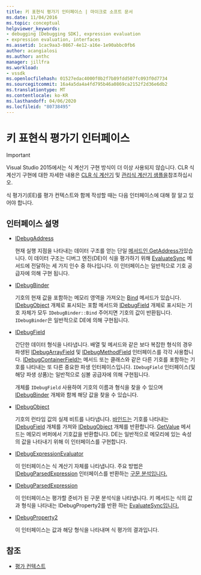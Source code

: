 ```yaml
---
title: 키 표현식 평가기 인터페이스 | 마이크로 소프트 문서
ms.date: 11/04/2016
ms.topic: conceptual
helpviewer_keywords:
- debugging [Debugging SDK], expression evaluation
- expression evaluation, interfaces
ms.assetid: 1cac9aa3-0867-4e12-a16e-1e90abbc0fb6
author: acangialosi
ms.author: anthc
manager: jillfra
ms.workload:
- vssdk
ms.openlocfilehash: 01527edac4000f0b2f7b89fdd507fc093f0d7734
ms.sourcegitcommit: 16a4a5da4a4fd795b46a0869ca2152f2d36e6db2
ms.translationtype: MT
ms.contentlocale: ko-KR
ms.lasthandoff: 04/06/2020
ms.locfileid: "80738495"
---
```

# <a name="key-expression-evaluator-interfaces"></a>키 표현식 평가기 인터페이스
> [!IMPORTANT]
> Visual Studio 2015에서는 식 계산기 구현 방식이 더 이상 사용되지 않습니다. CLR 식 계산기 구현에 대한 자세한 내용은 [CLR 식 계산기](https://github.com/Microsoft/ConcordExtensibilitySamples/wiki/CLR-Expression-Evaluators) 및 [관리식 계산기 샘플을](https://github.com/Microsoft/ConcordExtensibilitySamples/wiki/Managed-Expression-Evaluator-Sample)참조하십시오.

 식 평가기(EE)를 평가 컨텍스트와 함께 작성할 때는 다음 인터페이스에 대해 잘 알고 있어야 합니다.

## <a name="interface-descriptions"></a>인터페이스 설명

- [IDebugAddress](../../extensibility/debugger/reference/idebugaddress.md)

     현재 실행 지점을 나타내는 데이터 구조를 얻는 단일 [메서드인 GetAddress가](../../extensibility/debugger/reference/idebugaddress-getaddress.md)있습니다. 이 데이터 구조는 디버그 엔진(DE)이 식을 평가하기 위해 [EvaluateSync](../../extensibility/debugger/reference/idebugparsedexpression-evaluatesync.md) 메서드에 전달하는 세 가지 인수 중 하나입니다. 이 인터페이스는 일반적으로 기호 공급자에 의해 구현 됩니다.

- [IDebugBinder](../../extensibility/debugger/reference/idebugbinder.md)

     기호의 현재 값을 포함하는 메모리 영역을 가져오는 [Bind](../../extensibility/debugger/reference/idebugbinder-bind.md) 메서드가 있습니다. [IDebugObject](../../extensibility/debugger/reference/idebugobject.md) 개체로 표시되는 포함 메서드와 [IDebugField](../../extensibility/debugger/reference/idebugfield.md) 개체로 표시되는 기호 자체가 모두 `IDebugBinder::Bind` 주어지면 기호의 값이 반환됩니다. `IDebugBinder`은 일반적으로 DE에 의해 구현됩니다.

- [IDebugField](../../extensibility/debugger/reference/idebugfield.md)

     간단한 데이터 형식을 나타냅니다. 배열 및 메서드와 같은 보다 복잡한 형식의 경우 파생된 [IDebugArrayField](../../extensibility/debugger/reference/idebugarrayfield.md) 및 [IDebugMethodField](../../extensibility/debugger/reference/idebugmethodfield.md) 인터페이스를 각각 사용합니다. [IDebugContainerField는](../../extensibility/debugger/reference/idebugcontainerfield.md) 메서드 또는 클래스와 같은 다른 기호를 포함하는 기호를 나타내는 또 다른 중요한 파생 인터페이스입니다. `IDebugField` 인터페이스(및 해당 파생 상품)는 일반적으로 심볼 공급자에 의해 구현됩니다.

     개체를 `IDebugField` 사용하여 기호의 이름과 형식을 찾을 수 있으며 [IDebugBinder](../../extensibility/debugger/reference/idebugbinder.md) 개체와 함께 해당 값을 찾을 수 있습니다.

- [IDebugObject](../../extensibility/debugger/reference/idebugobject.md)

     기호의 런타임 값의 실제 비트를 나타냅니다. [바인드는](../../extensibility/debugger/reference/idebugbinder-bind.md) 기호를 나타내는 [IDebugField](../../extensibility/debugger/reference/idebugfield.md) 개체를 가져와 [IDebugObject](../../extensibility/debugger/reference/idebugobject.md) 개체를 반환합니다. [GetValue](../../extensibility/debugger/reference/idebugobject-getvalue.md) 메서드는 메모리 버퍼에서 기호값을 반환합니다. DE는 일반적으로 메모리에 있는 속성의 값을 나타내기 위해 이 인터페이스를 구현합니다.

- [IDebugExpressionEvaluator](../../extensibility/debugger/reference/idebugexpressionevaluator.md)

     이 인터페이스는 식 계산기 자체를 나타냅니다. 주요 방법은 [IDebugParsedExpression](../../extensibility/debugger/reference/idebugparsedexpression.md) 인터페이스를 반환하는 [구문 분석입니다.](../../extensibility/debugger/reference/idebugexpressionevaluator-parse.md)

- [IDebugParsedExpression](../../extensibility/debugger/reference/idebugparsedexpression.md)

     이 인터페이스는 평가할 준비가 된 구문 분석식을 나타냅니다. 키 메서드는 식의 값 과 형식을 나타내는 IDebugProperty2를 반환 하는 [EvaluateSync입니다.](../../extensibility/debugger/reference/idebugparsedexpression-evaluatesync.md)

- [IDebugProperty2](../../extensibility/debugger/reference/idebugproperty2.md)

     이 인터페이스는 값과 해당 형식을 나타내며 식 평가의 결과입니다.

## <a name="see-also"></a>참조
- [평가 컨텍스트](../../extensibility/debugger/evaluation-context.md)
